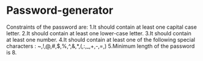 # Password-generator
Constraints of the password are:
1.It should contain at least one capital case letter.
2.It should contain at least one lower-case letter.
3.It should contain at least one number.
4.It should contain at least one of the following special characters : ~,!,@,#,$,%,^,&,*,(,:,_,+,-,=,)
5.Minimum length of the password is 8.
